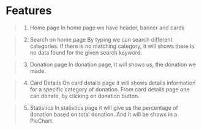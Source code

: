 # Features
> 1. Home page
In home page we have header, banner and cards

> 2. Search on home page
By typing we can search different categories. If there is no matching category, it will shows there is no data found for the given search keyword.

> 3. Donation page
In donation page, it will shows us, the donation we made.

> 4. Card Details
On card details page it will shows details information for a specific category of donation. From card details page one can donate, by clicking on donation button.

> 5. Statistics
In statistics page it will give us the percentage of donation based on total donation. And it will be shows in a PieChart.
